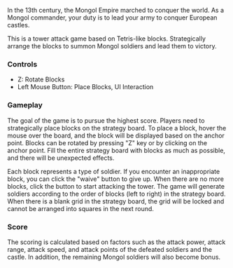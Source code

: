 In the 13th century, the Mongol Empire marched to conquer the world. As a Mongol commander, your duty is to lead your army to conquer European castles.

This is a tower attack game based on Tetris-like blocks. Strategically arrange the blocks to summon Mongol soldiers and lead them to victory.

### Controls
- Z: Rotate Blocks
- Left Mouse Button: Place Blocks, UI Interaction

### Gameplay
The goal of the game is to pursue the highest score. Players need to strategically place blocks on the strategy board. To place a block, hover the mouse over the board, and the block will be displayed based on the anchor point. Blocks can be rotated by pressing "Z" key or by clicking on the anchor point. Fill the entire strategy board with blocks as much as possible, and there will be unexpected effects.

Each block represents a type of soldier. If you encounter an inappropriate block, you can click the "waive" button to give up. When there are no more blocks, click the button to start attacking the tower. The game will generate soldiers according to the order of blocks (left to right) in the strategy board. When there is a blank grid in the strategy board, the grid will be locked and cannot be arranged into squares in the next round.

### Score
The scoring is calculated based on factors such as the attack power, attack range, attack speed, and attack points of the defeated soldiers and the castle. In addition, the remaining Mongol soldiers will also become bonus.